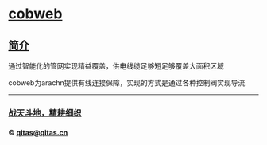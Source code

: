 ﻿# [cobweb](https://github.com/arachn/cobweb) 

## [简介](https://github.com/OS-Q/arachn/cobweb/wiki) 

通过智能化的管网实现精益覆盖，供电线缆足够短足够覆盖大面积区域

cobweb为arachn提供有线连接保障，实现的方式是通过各种控制阀实现导流

---

###  [战天斗地，精耕细织](http://www.arachn.com)
####  © qitas@qitas.cn

